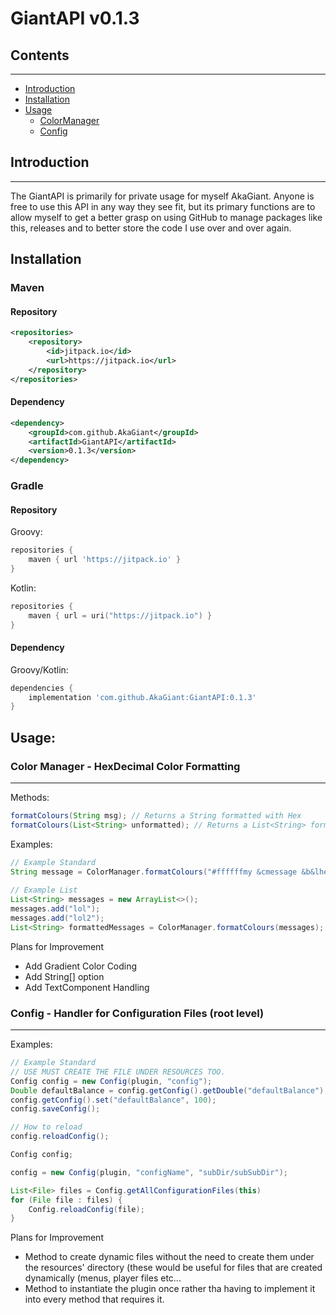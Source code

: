 # GiantAPI v0.1.3
## Contents
****
- [Introduction](#introduction)
- [Installation](#installation)
- [Usage](#usage)
  - [ColorManager](#color-manager---hexdecimal-color-formatting)
  - [Config](#config---handler-for-configuration-files-root-level)

## Introduction
****
The GiantAPI is primarily for private usage for myself AkaGiant.
Anyone is free to use this API in any way they see fit, but its primary
functions are to allow myself to get a better grasp on
using GitHub to manage packages like this, releases and to better store the
code I use over and over again.

## Installation
### Maven

#### Repository
```xml
<repositories>
    <repository>
        <id>jitpack.io</id>
        <url>https://jitpack.io</url>
    </repository>
</repositories>
```
#### Dependency
```xml
<dependency>
    <groupId>com.github.AkaGiant</groupId>
    <artifactId>GiantAPI</artifactId>
    <version>0.1.3</version>
</dependency>
```

### Gradle

#### Repository

Groovy:
```groovy
repositories {
    maven { url 'https://jitpack.io' }
}
```

Kotlin:
```kotlin
repositories {
    maven { url = uri("https://jitpack.io") }
}
```

#### Dependency

Groovy/Kotlin:
```groovy
dependencies {
    implementation 'com.github.AkaGiant:GiantAPI:0.1.3'
}
```

## Usage:

### Color Manager - HexDecimal Color Formatting
****

Methods:
```java
formatColours(String msg); // Returns a String formatted with Hex
formatColours(List<String> unformatted); // Returns a List<String> formatted with Hex
```

Examples:
```java
// Example Standard
String message = ColorManager.formatColours("#ffffffmy &cmessage &b&lhere")
        
// Example List        
List<String> messages = new ArrayList<>();
messages.add("lol");
messages.add("lol2");
List<String> formattedMessages = ColorManager.formatColours(messages);
```

Plans for Improvement
<ul>
    <li>Add Gradient Color Coding
    <li>Add String[] option</li>
    <li>Add TextComponent Handling</li>
</ul>

### Config - Handler for Configuration Files (root level)
****
Examples:
```java
// Example Standard
// USE MUST CREATE THE FILE UNDER RESOURCES TOO.
Config config = new Config(plugin, "config");
Double defaultBalance = config.getConfig().getDouble("defaultBalance");
config.getConfig().set("defaultBalance", 100);
config.saveConfig();

// How to reload
config.reloadConfig();
```
```java
Config config;

config = new Config(plugin, "configName", "subDir/subSubDir");
```
```java
List<File> files = Config.getAllConfigurationFiles(this)
for (File file : files) {
    Config.reloadConfig(file);
}
```


Plans for Improvement
<ul>
    <li>Method to create dynamic files without the need to create them under the resources' directory (these would be useful for files that are created dynamically (menus, player files etc...</li>
    <li>Method to instantiate the plugin once rather tha having to implement it into every method that requires it.</li>
</ul>


